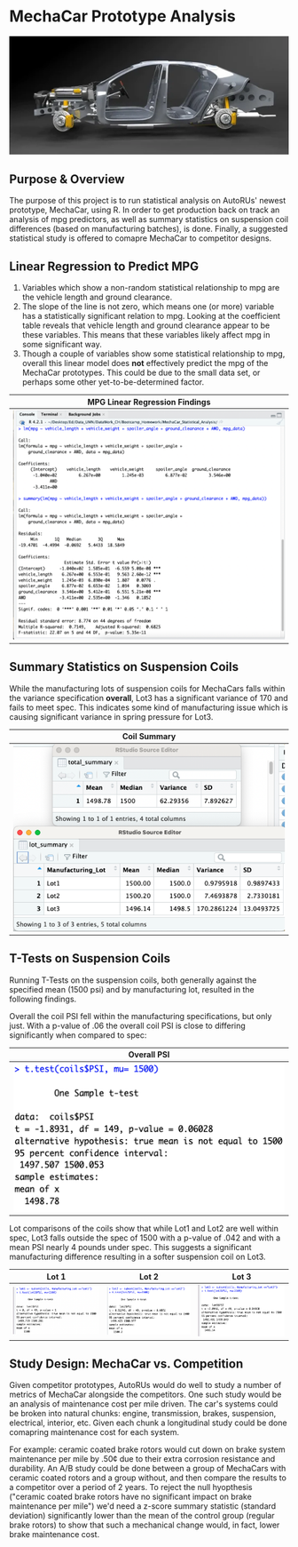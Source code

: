 # MechaCar Prototype Analysis
![car_side_view](https://github.com/conorwhanson/MechaCar_Statistical_Analysis/blob/main/resources/car_exploded_view.png)

## Purpose & Overview
The purpose of this project is to run statistical analysis on AutoRUs' newest prototype, MechaCar, using R. In order to get production back on track an analysis of mpg predictors, as well as summary statistics on suspension coil differences (based on manufacturing batches), is done. Finally, a suggested statistical study is offered to comapre MechaCar to competitor designs.

## Linear Regression to Predict MPG
1. Variables which show a non-random statistical relationship to mpg are the vehicle length and ground clearance. 
2. The slope of the line is not zero, which means one (or more) variable has a statistically significant relation to mpg. Looking at the coefficient table reveals that vehicle length and ground clearance appear to be these variables. This means that these variables likely affect mpg in some significant way.
3. Though a couple of variables show some statistical relationship to mpg, overall this linear model does **not** effectively predict the mpg of the MechaCar prototypes. This could be due to the small data set, or perhaps some other yet-to-be-determined factor.

MPG Linear Regression Findings |
-------------------------------|
![mpg_linear_regression](https://github.com/conorwhanson/MechaCar_Statistical_Analysis/blob/main/resources/mpg_linear_regr.png)|

## Summary Statistics on Suspension Coils
While the manufacturing lots of suspension coils for MechaCars falls within the variance specification **overall**, Lot3 has a significant variance of 170 and fails to meet spec. This indicates some kind of manufacturing issue which is causing significant variance in spring pressure for Lot3. 

Coil Summary |
-------------|
![coil_summaries](https://github.com/conorwhanson/MechaCar_Statistical_Analysis/blob/main/resources/coil_summaries.png)|

## T-Tests on Suspension Coils
Running T-Tests on the suspension coils, both generally against the specified mean (1500 psi) and by manufacturing lot, resulted in the following findings.

Overall the coil PSI fell within the manufacturing specifications, but only just. With a p-value of .06 the overall coil PSI is close to differing significantly when compared to spec:

Overall PSI |
------------|
![overall](https://github.com/conorwhanson/MechaCar_Statistical_Analysis/blob/main/resources/coils_overall.png)|

Lot comparisons of the coils show that while Lot1 and Lot2 are well within spec, Lot3 falls outside the spec of 1500 with a p-value of .042 and with a mean PSI nearly 4 pounds under spec. This suggests a significant manufacturing difference resulting in a softer suspension coil on Lot3.

Lot 1       |Lot 2      |Lot 3
------------|-----------|-----------
![lot1](https://github.com/conorwhanson/MechaCar_Statistical_Analysis/blob/main/resources/Lot1.png) | ![lot2](https://github.com/conorwhanson/MechaCar_Statistical_Analysis/blob/main/resources/Lot2.png) | ![lot3](https://github.com/conorwhanson/MechaCar_Statistical_Analysis/blob/main/resources/Lot3.png)

## Study Design: MechaCar vs. Competition
Given competitor prototypes, AutoRUs would do well to study a number of metrics of MechaCar alongside the competitors. One such study would be an analysis of maintenance cost per mile driven. The car's systems could be broken into natural chunks: engine, transmission, brakes, suspension, electrical, interior, etc. Given each chunk a longitudinal study could be done comapring maintenance cost for each system. 

For example: ceramic coated brake rotors would cut down on brake system maintenance per mile by .50¢ due to their extra corrosion resistance and durability. An A/B study could be done between a group of MechaCars with ceramic coated rotors and a group without, and then compare the results to a competitor over a period of 2 years. To reject the null hyopthesis ("ceramic coated brake rotors have no significant impact on brake maintenance per mile") we'd need a z-score summary statistic (standard deviation) significantly lower than the mean of the control group (regular brake rotors) to show that such a mechanical change would, in fact, lower brake maintenance cost.